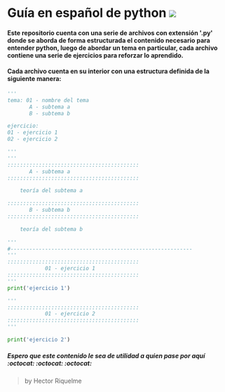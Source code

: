 # Guía en español de python <img src="https://img.shields.io/badge/python-3670A0?style=for-the-badge&logo=python&logoColor=ffdd54">

#### Este repositorio cuenta con una serie de archivos con extensión '.py' donde se aborda de forma estructurada el contenido necesario para entender python, luego de abordar un tema en particular, cada archivo contiene una serie de ejercicios para reforzar lo aprendido.


#### Cada archivo cuenta en su interior con una estructura definida de la siguiente manera:


```python
'''
tema: 01 - nombre del tema
       A - subtema a
       B - subtema b

ejercicio: 
01 - ejercicio 1
02 - ejercicio 2

'''
'''
::::::::::::::::::::::::::::::::::::::::::
       A - subtema a
::::::::::::::::::::::::::::::::::::::::::

    teoría del subtema a

::::::::::::::::::::::::::::::::::::::::::
       B - subtema b
::::::::::::::::::::::::::::::::::::::::::

    teoría del subtema b
  
'''
#----------------------------------------------------------
'''
::::::::::::::::::::::::::::::::::::::::::
            01 - ejercicio 1
::::::::::::::::::::::::::::::::::::::::::
'''
print('ejercicio 1')

'''
::::::::::::::::::::::::::::::::::::::::::
            01 - ejercicio 2
::::::::::::::::::::::::::::::::::::::::::
'''

print('ejercicio 2')
```

##### Espero que este contenido le sea de utilidad a quien pase por aquí :octocat: :octocat: :octocat:
>by Hector Riquelme
